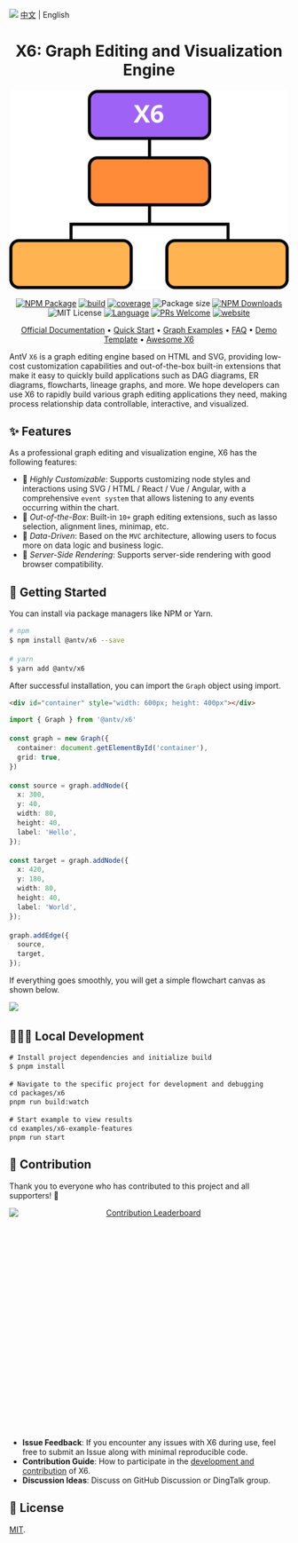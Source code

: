 <img src="https://gw.alipayobjects.com/zos/antfincdn/R8sN%24GNdh6/language.svg" width="18"> [中文](./README.md) | English

<h1 align="center">
  <b>X6: Graph Editing and Visualization Engine</b>
</h1>

<p align="center"><img alt="x6 flow" src="./flow.svg"></p>

<p align="center">
  <a href="https://www.npmjs.com/package/@antv/x6"><img alt="NPM Package" src="https://img.shields.io/npm/v/@antv/x6.svg?logo=npm&style=for-the-badge"></a>
  <a href="https://github.com/antvis/X6/actions/workflows/build.yml"><img alt="build" src="https://img.shields.io/github/actions/workflow/status/antvis/x6/build.yml?branch=master&style=for-the-badge&logo=github"></a>
  <a href="https://app.codecov.io/gh/antvis/X6"><img alt="coverage" src="https://img.shields.io/codecov/c/gh/antvis/x6?logo=codecov&style=for-the-badge&token=15CO54WYUV"></a>
  <img alt="Package size" src="https://img.badgesize.io/https://unpkg.com/@antv/x6?compression=gzip&style=for-the-badge" />
  <a href="https://www.npmjs.com/package/@antv/x6"><img alt="NPM Downloads" src="https://img.shields.io/npm/dm/@antv/x6?logo=npm&style=for-the-badge"></a>
  <img src="https://img.shields.io/github/license/antvis/x6?style=for-the-badge" alt="MIT License">
  <a href="https://www.typescriptlang.org"><img alt="Language" src="https://img.shields.io/badge/language-TypeScript-blue.svg?style=for-the-badge"></a>
  <a href="https://github.com/antvis/x6/pulls"><img alt="PRs Welcome" src="https://img.shields.io/badge/PRs-Welcome-brightgreen.svg?style=for-the-badge"></a>
  <a href="https://x6.antv.antgroup.com"><img alt="website" src="https://img.shields.io/static/v1?label=&labelColor=505050&message=website&color=0076D6&style=for-the-badge&logo=google-chrome&logoColor=f5f5f5"></a>
</p>

<p align="center">
  <a href="http://x6.antv.antgroup.com/tutorial/about">Official Documentation</a> •
  <a href="https://x6.antv.antgroup.com/tutorial/getting-started">Quick Start</a> •
  <a href="http://x6.antv.antgroup.com/examples">Graph Examples</a> •
  <a href="https://www.yuque.com/antv/x6/tox1ukbz5cw57qfy">FAQ</a> •
  <a href="https://codesandbox.io/s/mo-ban-55i8dp">Demo Template</a> •
  <a href="https://github.com/lloydzhou/awesome-x6">Awesome X6</a>
</p>

AntV `X6` is a graph editing engine based on HTML and SVG, providing low-cost customization capabilities and out-of-the-box built-in extensions that make it easy to quickly build applications such as DAG diagrams, ER diagrams, flowcharts, lineage graphs, and more. We hope developers can use X6 to rapidly build various graph editing applications they need, making process relationship data controllable, interactive, and visualized.

## ✨ Features

As a professional graph editing and visualization engine, X6 has the following features:

- 🌱 _Highly Customizable_: Supports customizing node styles and interactions using SVG / HTML / React / Vue / Angular, with a comprehensive `event system` that allows listening to any events occurring within the chart.
- 🚀 _Out-of-the-Box_: Built-in `10+` graph editing extensions, such as lasso selection, alignment lines, minimap, etc.
- 🧲 _Data-Driven_: Based on the `MVC` architecture, allowing users to focus more on data logic and business logic.
- 💯 _Server-Side Rendering_: Supports server-side rendering with good browser compatibility.

## 🔨 Getting Started

You can install via package managers like NPM or Yarn.

```bash
# npm
$ npm install @antv/x6 --save

# yarn
$ yarn add @antv/x6
```

After successful installation, you can import the `Graph` object using import.

```html
<div id="container" style="width: 600px; height: 400px"></div>
```

```ts
import { Graph } from '@antv/x6'

const graph = new Graph({
  container: document.getElementById('container'),
  grid: true,
})

const source = graph.addNode({
  x: 300,
  y: 40,
  width: 80,
  height: 40,
  label: 'Hello',
});

const target = graph.addNode({
  x: 420,
  y: 180,
  width: 80,
  height: 40,
  label: 'World',
});

graph.addEdge({
  source,
  target,
});
```

If everything goes smoothly, you will get a simple flowchart canvas as shown below.

<img src="https://mdn.alipayobjects.com/huamei_qa8qxu/afts/img/A*3rpsRLQl7dgAAAAAQyAAAAgAemJ7AQ/fmt.avif" height="300" />

## 🧑🏻‍💻 Local Development

```shell
# Install project dependencies and initialize build
$ pnpm install

# Navigate to the specific project for development and debugging
cd packages/x6
pnpm run build:watch

# Start example to view results
cd examples/x6-example-features
pnpm run start
```

## 📮 Contribution

Thank you to everyone who has contributed to this project and all supporters! 🙏

<a href="https://openomy.app/github/antvis/X6" target="_blank" style="display: block; width: 100%;" align="center">
  <img src="https://openomy.app/svg?repo=antvis/X6&chart=bubble&latestMonth=12" target="_blank" alt="Contribution Leaderboard" style="display: block; height: 400px" />
</a>

- **Issue Feedback**: If you encounter any issues with X6 during use, feel free to submit an Issue along with minimal reproducible code.
- **Contribution Guide**: How to participate in the [development and contribution](./CONTRIBUTING.md) of X6.
- **Discussion Ideas**: Discuss on GitHub Discussion or DingTalk group.

## 📄 License

[MIT](./LICENSE).